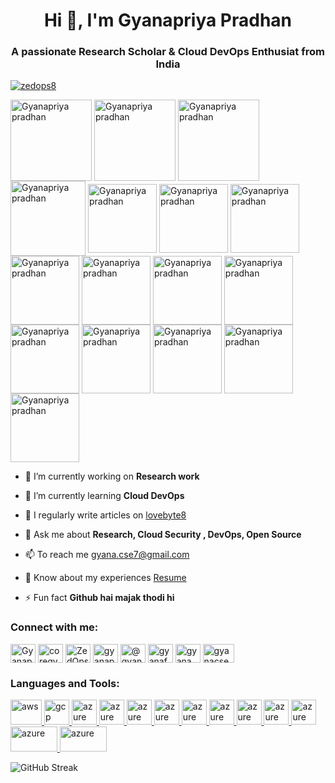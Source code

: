 <h1 align="center">Hi 👋, I'm Gyanapriya Pradhan</h1>
<h3 align="center">A passionate Research Scholar & Cloud DevOps Enthusiat  from India</h3>

<p align="left"> <a href="https://twitter.com/zedops8" target="blank"><img src="https://img.shields.io/twitter/follow/zedops8?logo=twitter&style=for-the-badge" alt="zedops8" /></a> </p>
<p align="left"> <a href="https://www.cloudskillsboost.google/public_profiles/0792424e-fd1b-435a-8bec-c88b9909b727" target="blank"><img align="center" src="https://images.credly.com/size/340x340/images/ec621e2a-c8f0-4459-806c-ae11829d372a/image.png" alt="Gyanapriya pradhan" height="130" width="130" /></a>       <a href="https://www.cloudskillsboost.google/public_profiles/0792424e-fd1b-435a-8bec-c88b9909b727" target="blank"><img align="center" src="https://images.credly.com/size/340x340/images/e07c6cc4-b737-4d7e-8ce8-66b6b7a60367/image.png" alt="Gyanapriya pradhan" height="130" width="130" /></a>
<a href="https://www.cloudskillsboost.google/public_profiles/0792424e-fd1b-435a-8bec-c88b9909b727" target="blank"><img align="center" src="https://images.credly.com/size/340x340/images/73e4a58b-a8ef-41a3-a7db-9183dd269882/image.png" alt="Gyanapriya pradhan" height="130" width="130" /></a>    <a href="https://www.cloudskillsboost.google/public_profiles/0792424e-fd1b-435a-8bec-c88b9909b727" target="blank"><img align="center" src="https://images.credly.com/size/340x340/images/2784d0d8-327c-406f-971e-9f0e15097003/image.png" alt="Gyanapriya pradhan" height="120" width="120" /></a>     <a href="https://www.cloudskillsboost.google/public_profiles/0792424e-fd1b-435a-8bec-c88b9909b727" target="blank"><img align="center" src="https://cdn.qwiklabs.com/VB4DlNGx2WUyGd9cUpF7Ci8Y9dFCglBTmKzLQMlPQNQ%3D" alt="Gyanapriya pradhan" height="110" width="110" /></a>       <a href="https://www.cloudskillsboost.google/public_profiles/0792424e-fd1b-435a-8bec-c88b9909b727" target="blank"><img align="center" src="https://cdn.qwiklabs.com/3hKxk2GK8q9pW6k%2FDx03nRrNB%2F9BJXKA3rOjV0ltBuU%3D" alt="Gyanapriya pradhan" height="110" width="110" /></a>     <a href="https://www.cloudskillsboost.google/public_profiles/0792424e-fd1b-435a-8bec-c88b9909b727" target="blank"><img align="center" src="https://cdn.qwiklabs.com/tTcM%2FRANi25XfZdZfnAHBAPcD41qMCtwV6qnXwlH1ek%3D" alt="Gyanapriya pradhan" height="110" width="110" /></a>         <a href="https://www.cloudskillsboost.google/public_profiles/0792424e-fd1b-435a-8bec-c88b9909b727" target="blank"><img align="center" src="https://cdn.qwiklabs.com/hYiMA4VF%2B4Ud25kDvrO6jCax5PcuNyrURzlom%2FB3Emw%3D" alt="Gyanapriya pradhan" height="110" width="110" /></a>          <a href="https://www.cloudskillsboost.google/public_profiles/0792424e-fd1b-435a-8bec-c88b9909b727" target="blank"><img align="center" src="https://cdn.qwiklabs.com/vwqIHyshLiyHuLBGBT5KdzzcHr2e7ZlsPCcXOgo1Q2M%3D" alt="Gyanapriya pradhan" height="110" width="110" /></a>        <a href="https://www.cloudskillsboost.google/public_profiles/0792424e-fd1b-435a-8bec-c88b9909b727" target="blank"><img align="center" src="https://cdn.qwiklabs.com/%2BCsWnL49dO1EiQScypoKfAJdI8oWEgDWqu5PBt%2FWepc%3D" alt="Gyanapriya pradhan" height="110" width="110" /></a>       <a href="https://www.cloudskillsboost.google/public_profiles/0792424e-fd1b-435a-8bec-c88b9909b727" target="blank"><img align="center" src="https://cdn.qwiklabs.com/gOBgtMPD6Vzqo3FH2fAfN0OmSRGhksEnZLxEldd9XMQ%3D" alt="Gyanapriya pradhan" height="110" width="110" /></a>       <a href="https://www.cloudskillsboost.google/public_profiles/0792424e-fd1b-435a-8bec-c88b9909b727" target="blank"><img align="center" src="https://cdn.qwiklabs.com/9lJSUcFYeeOLGeVCvErQyupwgBHbHsKqvfgdb2xnCN8%3D" alt="Gyanapriya pradhan" height="110" width="110" /></a>     <a href="https://www.cloudskillsboost.google/public_profiles/0792424e-fd1b-435a-8bec-c88b9909b727" target="blank"><img align="center" src="https://pacybersecurity.org/wp-content/uploads/2022/01/ccna_600.png" alt="Gyanapriya pradhan" height="110" width="110" /></a>     <a href="https://www.cloudskillsboost.google/public_profiles/0792424e-fd1b-435a-8bec-c88b9909b727" target="blank"><img align="center" src="https://images.credly.com/images/054913b2-e271-49a2-a1a4-9bf1c1f9a404/twitter_thumb_201604_CyberEssentials.png" alt="Gyanapriya pradhan" height="110" width="110" /></a>     <a href="https://www.cloudskillsboost.google/public_profiles/0792424e-fd1b-435a-8bec-c88b9909b727" target="blank"><img align="center" src="https://images.credly.com/images/0a6d331e-8abf-4272-a949-33f754569a76/CCNAENSA__1_.png" alt="Gyanapriya pradhan" height="110" width="110" /></a>     <a href="https://www.cloudskillsboost.google/public_profiles/0792424e-fd1b-435a-8bec-c88b9909b727" target="blank"><img align="center" src="https://images.credly.com/size/340x340/images/f4ccdba9-dd65-4349-baad-8f05df116443/CCNASRWE__1_.png" alt="Gyanapriya pradhan" height="110" width="110" /></a>


- 🔭 I’m currently working on **Research work**

- 🌱 I’m currently learning **Cloud DevOps**

<!--- 👯 I’m looking to collaborate on **Academic Rsearch Projects**

  I’m looking for help with **Open source Contribution** -->

- 📝 I regularly write articles on [lovebyte8](https://lovebyte8.blogspot.com)

- 💬 Ask me about **Research, Cloud Security , DevOps, Open Source**

- 📫 To reach me gyana.cse7@gmail.com

- 📄 Know about my experiences <a href="https://bit.ly/3FzdSM1" target="_blank">Resume</a>

- ⚡ Fun fact **Github hai majak thodi hi**

<h3 align="left">Connect with me:</h3>
<p align="left">
  
<a href="https://linkedin.com/in/ZedOps8" target="blank"><img align="center" src="https://upload.wikimedia.org/wikipedia/commons/thumb/c/ca/LinkedIn_logo_initials.png/640px-LinkedIn_logo_initials.png" alt="Gyanapriya pradhan" height="30" width="40" /></a>       <a href="https://codepen.io/coregyana" target="blank"><img align="center" src="https://w7.pngwing.com/pngs/166/1007/png-transparent-codepen-computer-icons-kaya-scodelario-miscellaneous-celebrities-emblem-thumbnail.png" alt="coregyana" height="30" width="40" /></a>       <a href="https://twitter.com/Zedops8" target="blank"><img align="center" src="https://assets.stickpng.com/images/580b57fcd9996e24bc43c53e.png" alt="ZedOps8" height="30" width="40" /></a>       <a href="https://instagram.com/gyanapriya_7" target="blank"><img align="center" src="https://w7.pngwing.com/pngs/722/1011/png-transparent-logo-icon-instagram-logo-instagram-logo-purple-violet-text.png" alt="gyanapriya_7" height="30" width="40" /></a>       <a href="https://medium.com/@gyana.cse7" target="blank"><img align="center" src="https://seeklogo.com/images/M/medium-2020-new-logo-4DD1CA1BFF-seeklogo.com.png" alt="@gyana.cse7" height="30" width="40" /></a>       <a href="https://www.youtube.com/c/gyanafortechnology" target="blank"><img align="center" src="https://upload.wikimedia.org/wikipedia/commons/e/ef/Youtube_logo.png?20220706172052" alt="gyanafortechnology" height="30" width="40" /></a>       <a href="https://www.hackerrank.com/gyana_cse7" target="blank"><img align="center" src="https://cdn4.iconfinder.com/data/icons/logos-and-brands/512/160_Hackerrank_logo_logos-512.png" alt="gyana_cse7" height="30" width="40" /></a>       <a href="https://auth.geeksforgeeks.org/user/gyanacse7" target="blank"><img align="center" src="https://media.geeksforgeeks.org/wp-content/uploads/20211005162802/longdesc2.png" alt="gyanacse7" height="30" width="50" /></a>
</p>

<h3 align="left">Languages and Tools:</h3>
<p align="left"> 
  
  <a href="https://aws.amazon.com" target="_blank" rel="noreferrer"> <img src="https://w7.pngwing.com/pngs/147/242/png-transparent-amazon-com-logo-amazon-web-services-amazon-elastic-compute-cloud-amazon-virtual-private-cloud-cloud-computing-text-orange-logo.png" alt="aws" width="50" height="40"/> </a>     <a href="https://cloud.google.com" target="_blank" rel="noreferrer"> <img src="https://www.vectorlogo.zone/logos/google_cloud/google_cloud-icon.svg" alt="gcp" width="40" height="40"/> </a>      <a href="https://azure.microsoft.com/en-in/" target="_blank" rel="noreferrer"> <img src="https://www.vectorlogo.zone/logos/microsoft_azure/microsoft_azure-icon.svg" alt="azure" width="40" height="40"/> </a>       <a href="https://html.com/" target="_blank" rel="noreferrer"> <img src="https://w7.pngwing.com/pngs/185/866/png-transparent-html-logo-html-web-design-scalable-graphics-world-wide-web-markup-language-html5-icon-hd-miscellaneous-angle-text-thumbnail.png" alt="azure" width="40" height="40"/> </a>        <a href="https://html.com/" target="_blank" rel="noreferrer"> <img src="https://upload.wikimedia.org/wikipedia/commons/thumb/6/62/CSS3_logo.svg/800px-CSS3_logo.svg.png" alt="azure" width="40" height="40"/> </a>        <a href="https://html.com/" target="_blank" rel="noreferrer"> <img src="https://upload.wikimedia.org/wikipedia/commons/thumb/6/6a/JavaScript-logo.png/600px-JavaScript-logo.png" alt="azure" width="40" height="40"/> </a>      <a href="https://html.com/" target="_blank" rel="noreferrer"> <img src="https://encrypted-tbn0.gstatic.com/images?q=tbn:ANd9GcQkIV2jacGTP2z3PC8Cz1DlwKdO3wfXk0F2D5B0LST3W61sUeZWbZv0rFDptLWeMRnfCjo&usqp=CAU" alt="azure" width="40" height="40"/> </a>       <a href="https://html.com/" target="_blank" rel="noreferrer"> <img src="https://w7.pngwing.com/pngs/837/18/png-transparent-logo-java-runtime-environment-programming-language-runtime-system-oracle-text-logo-desktop-wallpaper-thumbnail.png" alt="azure" width="40" height="40"/> </a>           <a href="https://html.com/" target="_blank" rel="noreferrer"> <img src="https://www.liblogo.com/img-logo/no6273n057-node-js-logo-nodejs-transparent-logo-google-search.png" alt="azure" width="40" height="40"/> </a>      <a href="https://html.com/" target="_blank" rel="noreferrer"> <img src="https://w7.pngwing.com/pngs/925/447/png-transparent-express-js-node-js-javascript-mongodb-node-js-text-trademark-logo.png" alt="azure" width="40" height="40"/> </a>     <a href="https://html.com/" target="_blank" rel="noreferrer"> <img src="https://w7.pngwing.com/pngs/447/294/png-transparent-python-javascript-logo-clojure-python-logo-blue-angle-text-thumbnail.png" alt="azure" width="40" height="40"/> </a>     <a href="https://html.com/" target="_blank" rel="noreferrer"> <img src="https://www.mohitkhare.com/_nuxt/d0be400f82915b7567a612054a933b73-1024.png" alt="azure" width="75" height="40"/> </a>      <a href="https://html.com/" target="_blank" rel="noreferrer"> <img src="https://e7.pngegg.com/pngimages/253/949/png-clipart-bash-bourne-shell-unix-shell-shell-script-shell-text-logo.png" alt="azure" width="75" height="40"/> </a>

  

  

  

  
  
  <!--<a href="https://www.docker.com/" target="_blank" rel="noreferrer"> <img src="https://raw.githubusercontent.com/devicons/devicon/master/icons/docker/docker-original-wordmark.svg" alt="docker" width="40" height="40"/> </a> 
  
  <a href="https://git-scm.com/" target="_blank" rel="noreferrer"> <img src="https://www.vectorlogo.zone/logos/git-scm/git-scm-icon.svg" alt="git" width="40" height="40"/> </a> 
  
  <a href="https://golang.org" target="_blank" rel="noreferrer"> <img src="https://raw.githubusercontent.com/devicons/devicon/master/icons/go/go-original.svg" alt="go" width="40" height="40"/> </a>

  <a href="https://www.mongodb.com/" target="_blank" rel="noreferrer"> <img src="https://raw.githubusercontent.com/devicons/devicon/master/icons/mongodb/mongodb-original-wordmark.svg" alt="mongodb" width="40" height="40"/> </a>
  
  <a href="https://www.mysql.com/" target="_blank" rel="noreferrer"> <img src="https://raw.githubusercontent.com/devicons/devicon/master/icons/mysql/mysql-original-wordmark.svg" alt="mysql" width="40" height="40"/> </a>
  
  <a href="https://www.jenkins.io" target="_blank" rel="noreferrer"> <img src="https://www.vectorlogo.zone/logos/jenkins/jenkins-icon.svg" alt="jenkins" width="40" height="40"/> </a> 
  
  <a href="https://kubernetes.io" target="_blank" rel="noreferrer"> <img src="https://www.vectorlogo.zone/logos/kubernetes/kubernetes-icon.svg" alt="kubernetes" width="40" height="40"/> </a> 
  
  <a href="https://www.linux.org/" target="_blank" rel="noreferrer"> <img src="https://raw.githubusercontent.com/devicons/devicon/master/icons/linux/linux-original.svg" alt="linux" width="40" height="40"/> </a>

</p>-->

![GitHub Streak](http://github-readme-streak-stats.herokuapp.com?user=ZedOps8)




<!--<p><img align="center" src="https://github-readme-stats.vercel.app/api/top-langs?username=coregyana&show_icons=true&locale=en&layout=compact" alt="coregyana" /></p>>
